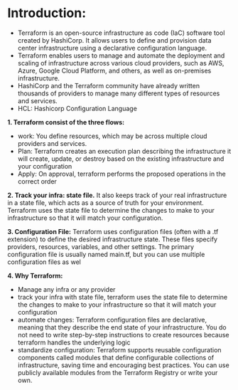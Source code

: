 # Introduction:
- Terraform is an open-source infrastructure as code (IaC) software tool created by HashiCorp. It allows users to define and provision data center infrastructure using a declarative
  configuration language.
- Terraform enables users to manage and automate the deployment and scaling of infrastructure across various cloud providers, such as AWS, Azure, Google Cloud Platform, and others,
  as well as on-premises infrastructure.
- HashiCorp and the Terraform community have already written thousands of providers to manage many different types of resources and services.
- HCL: Hashicorp Configuration Language
  
**1. Terraform consist of the three flows:**
- work: You define resources, which may be across multiple cloud providers and services.
- Plan: Terraform creates an execution plan describing the infrastructure it will create, update, or destroy based on the existing infrastructure and your configuration
- Apply: On approval, terraform performs the proposed operations in the correct order

**2. Track your infra: state file.**
It also keeps track of your real infrastructure in a state file, which acts as a source of truth for your environment. 
Terraform uses the state file to determine the changes to make to your infrastructure so that it will match your configuration.

**3. Configuration File:** 
Terraform uses configuration files (often with a .tf extension) to define the desired infrastructure state. These files specify providers, resources, variables, and other settings. The primary configuration file is usually named main.tf, but you can use multiple configuration files as wel

**4. Why Terraform:**
- Manage any infra or any provider
- track your infra with state file, terraform uses the state file to determine the changes to make to your infrastructure so that it will match your configuration			                          
- automate changes: Terraform configuration files are declarative, meaning that they describe the end state of your infrastructure. You do not need to write step-by-step instructions to create resources because terraform handles the underlying logic
- standardize configuration: Terraform supports reusable configuration components called modules that define configurable collections of infrastructure, saving time and encouraging best practices. You can use publicly available modules from the Terraform Registry or write your own.
